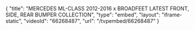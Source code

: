 {
    "title": "MERCEDES ML-CLASS 2012-2016 x BROADFEET LATEST FRONT, SIDE, REAR BUMPER COLLECTION",
    "type": "embed",
    "layout": "iframe-static",
    "videoId": "66268487",
    "url": "\/tvpembed\/66268487"
}